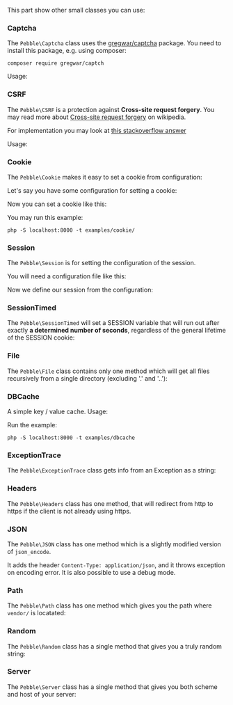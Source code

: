 This part show other small classes you can use:

### Captcha

The `Pebble\Captcha` class uses the [gregwar/captcha](https://github.com/Gregwar/Captcha) package.
You need to install this package, e.g. using composer: 

    composer require gregwar/captch

Usage:

<!-- include: examples/captcha/index.php -->

### CSRF

The `Pebble\CSRF` is a protection against **Cross-site request forgery**. You may read more about 
[Cross-site request forgery](https://en.wikipedia.org/wiki/Cross-site_request_forgery) on wikipedia.

For implementation you may look at [this stackoverflow answer](https://stackoverflow.com/a/31683058/464549) 

Usage:

<!-- include: examples/csrf/index.php -->

### Cookie

The `Pebble\Cookie` makes it easy to set a cookie from configuration:

Let's say you have some configuration for setting a cookie: 

<!-- include: config/Auth.php -->

Now you can set a cookie like this: 

<!-- include: examples/cookie/index.php -->

You may run this example: 

    php -S localhost:8000 -t examples/cookie/

### Session

The `Pebble\Session` is for setting the configuration of the session. 

You will need a configuration file like this: 

<!-- include: config/SessionShort.php -->

Now we define our session from the configuration:

<!-- include: examples/session/index.php -->

### SessionTimed

The `Pebble\SessionTimed` will set a SESSION variable that will run out 
after exactly **a determined number of seconds**, regardless of the general lifetime of the SESSION 
cookie: 

<!-- include: examples/session_timed/index.php -->

### File

The `Pebble\File` class contains only one method which will get all files recursively 
from a single directory (excluding '.' and '..'): 

<!-- include: examples/file/index.php -->

### DBCache

A simple key / value cache. Usage: 

<!-- include: examples/dbcache/index.php -->

Run the example:

    php -S localhost:8000 -t examples/dbcache

### ExceptionTrace

The `Pebble\ExceptionTrace` class gets info from an Exception as a string:

<!-- include: examples/exceptiontrace/index.php -->

### Headers

The `Pebble\Headers` class has one method, that will redirect from http to https
if the client is not already using https. 

<!-- include: examples/headers/index.php -->

### JSON

The `Pebble\JSON` class has one method which is a slightly modified version of `json_encode`. 

It adds the header `Content-Type: application/json`, and it throws exception on 
encoding error. It is also possible to use a debug mode. 

<!-- include: examples/json/index.php -->

### Path

The `Pebble\Path` class has one method which gives you the path where `vendor/` is locatated:

<!-- include: examples/path/index.php -->

### Random

The `Pebble\Random` class has a single method that gives you a truly random string:

<!-- include: examples/random/index.php -->

### Server

The `Pebble\Server` class has a single method that gives you both scheme and host of 
your server:

<!-- include: examples/server/index.php -->